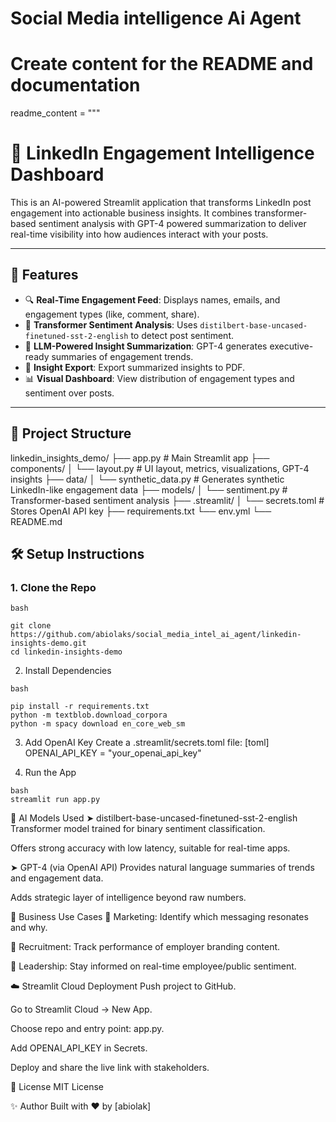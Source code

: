 # Social Media intelligence Ai Agent


# Create content for the README and documentation
readme_content = """
# 🤖 LinkedIn Engagement Intelligence Dashboard

This is an AI-powered Streamlit application that transforms LinkedIn post engagement into actionable business insights. It combines transformer-based sentiment analysis with GPT-4 powered summarization to deliver real-time visibility into how audiences interact with your posts.

---

## 🚀 Features

- 🔍 **Real-Time Engagement Feed**: Displays names, emails, and engagement types (like, comment, share).
- 🤖 **Transformer Sentiment Analysis**: Uses `distilbert-base-uncased-finetuned-sst-2-english` to detect post sentiment.
- 🧠 **LLM-Powered Insight Summarization**: GPT-4 generates executive-ready summaries of engagement trends.
- 📄 **Insight Export**: Export summarized insights to PDF.
- 📊 **Visual Dashboard**: View distribution of engagement types and sentiment over posts.

---

## 📂 Project Structure

linkedin_insights_demo/ 
├── app.py # Main Streamlit app 
├── components/ 
│ └── layout.py # UI layout, metrics, visualizations, GPT-4 insights 
├── data/ 
│ └── synthetic_data.py # Generates synthetic LinkedIn-like engagement data 
├── models/ 
│ └── sentiment.py # Transformer-based sentiment analysis 
├── .streamlit/ 
│ └── secrets.toml # Stores OpenAI API key 
├── requirements.txt 
└── env.yml
└── README.md

## 🛠 Setup Instructions

### 1. Clone the Repo

```
bash

git clone https://github.com/abiolaks/social_media_intel_ai_agent/linkedin-insights-demo.git
cd linkedin-insights-demo
```
2. Install Dependencies
```
bash

pip install -r requirements.txt
python -m textblob.download_corpora
python -m spacy download en_core_web_sm

```

3. Add OpenAI Key
Create a .streamlit/secrets.toml file:
[toml]
OPENAI_API_KEY = "your_openai_api_key"

4. Run the App
```
bash
streamlit run app.py
```
🧠 AI Models Used
➤ distilbert-base-uncased-finetuned-sst-2-english
Transformer model trained for binary sentiment classification.

Offers strong accuracy with low latency, suitable for real-time apps.

➤ GPT-4 (via OpenAI API)
Provides natural language summaries of trends and engagement data.

Adds strategic layer of intelligence beyond raw numbers.

💼 Business Use Cases
📢 Marketing: Identify which messaging resonates and why.

🧲 Recruitment: Track performance of employer branding content.

🧠 Leadership: Stay informed on real-time employee/public sentiment.

☁️ Streamlit Cloud Deployment
Push project to GitHub.

Go to Streamlit Cloud → New App.

Choose repo and entry point: app.py.

Add OPENAI_API_KEY in Secrets.

Deploy and share the live link with stakeholders.

📄 License
MIT License

✨ Author
Built with ❤️ by [abiolak] 
